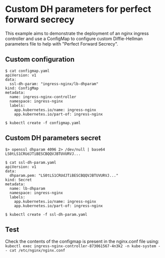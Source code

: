 # Custom DH parameters for perfect forward secrecy

This example aims to demonstrate the deployment of an nginx ingress controller and
use a ConfigMap to configure custom Diffie-Hellman parameters file to help with
"Perfect Forward Secrecy".

## Custom configuration

```console
$ cat configmap.yaml
apiVersion: v1
data:
  ssl-dh-param: "ingress-nginx/lb-dhparam"
kind: ConfigMap
metadata:
  name: ingress-nginx-controller
  namespace: ingress-nginx
  labels:
    app.kubernetes.io/name: ingress-nginx
    app.kubernetes.io/part-of: ingress-nginx
```

```console
$ kubectl create -f configmap.yaml
```

## Custom DH parameters secret

```console
$> openssl dhparam 4096 2> /dev/null | base64
LS0tLS1CRUdJTiBESCBQQVJBTUVURVJ...
```

```console
$ cat ssl-dh-param.yaml
apiVersion: v1
data:
  dhparam.pem: "LS0tLS1CRUdJTiBESCBQQVJBTUVURVJ..."
kind: Secret
metadata:
  name: lb-dhparam
  namespace: ingress-nginx
  labels:
    app.kubernetes.io/name: ingress-nginx
    app.kubernetes.io/part-of: ingress-nginx
```

```console
$ kubectl create -f ssl-dh-param.yaml
```

## Test

Check the contents of the configmap is present in the nginx.conf file using:
`kubectl exec ingress-nginx-controller-873061567-4n3k2 -n kube-system -- cat /etc/nginx/nginx.conf`
